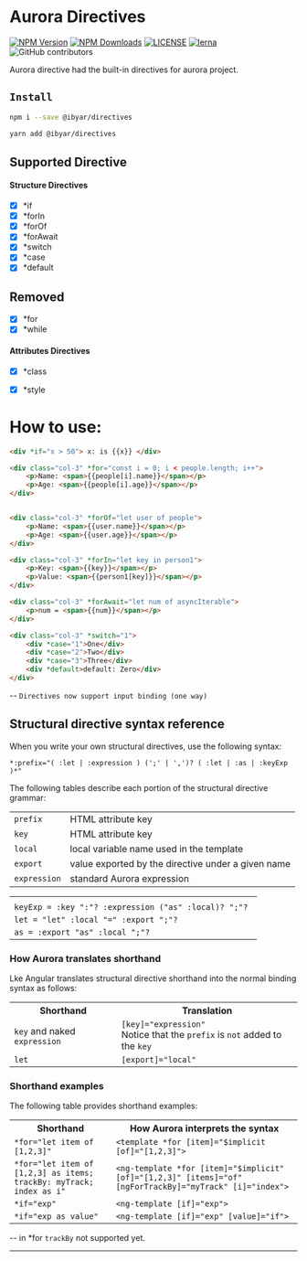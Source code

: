 # Aurora Directives

[![NPM Version][npm-image]][npm-url]
[![NPM Downloads][downloads-image]][downloads-url]
[![LICENSE][license-img]][license-url]
[![lerna][lerna-img]][lerna-url]
![GitHub contributors][contributors]

[npm-image]: https://img.shields.io/npm/v/@ibyar/directives.svg?logo=npm&logoColor=fff&label=NPM+package&color=limegreen
[npm-url]: https://npmjs.org/package/@ibyar/directives
[downloads-image]: https://img.shields.io/npm/dt/@ibyar/directives
[downloads-url]: https://npmjs.org/package/@ibyar/directives
[license-img]: https://img.shields.io/github/license/ibyar/aurora
[license-url]: https://github.com/ibyar/aurora/blob/master/LICENSE
[lerna-img]: https://img.shields.io/badge/maintained%20with-lerna-cc00ff.svg
[lerna-url]: https://lerna.js.org/
[contributors]: https://img.shields.io/github/contributors/ibyar/aurora

Aurora directive had the built-in directives for aurora project.

## `Install`

``` bash
npm i --save @ibyar/directives
```

``` bash
yarn add @ibyar/directives
```


## Supported Directive

#### Structure Directives
- [x] *if
- [x] *forIn
- [x] *forOf
- [x] *forAwait		
- [x] *switch
- [x] *case
- [x] *default

## Removed
- [x] *for
- [x] *while

#### Attributes Directives
- [x] *class
- [x] *style


# How to use:

```html
<div *if="x > 50"> x: is {{x}} </div>

<div class="col-3" *for="const i = 0; i < people.length; i++">
	<p>Name: <span>{{people[i].name}}</span></p>
	<p>Age: <span>{{people[i].age}}</span></p>
</div>


<div class="col-3" *forOf="let user of people">
	<p>Name: <span>{{user.name}}</span></p>
	<p>Age: <span>{{user.age}}</span></p>
</div>

<div class="col-3" *forIn="let key in person1">
	<p>Key: <span>{{key}}</span></p>
	<p>Value: <span>{{person1[key]}}</span></p>
</div>

<div class="col-3" *forAwait="let num of asyncIterable">
	<p>num = <span>{{num}}</span></p>
</div>

<div class="col-3" *switch="1">
	<div *case="1">One</div>
	<div *case="2">Two</div>
	<div *case="3">Three</div>
	<div *default>default: Zero</div>
</div>

```
 -- `Directives now support input binding (one way)`


## Structural directive syntax reference

When you write your own structural directives, use the following syntax:

```
*:prefix="( :let | :expression ) (';' | ',')? ( :let | :as | :keyExp )*"
```

The following tables describe each portion of the structural directive grammar:

<table>

  <tr>
    <td><code>prefix</code></td>
    <td>HTML attribute key</td>
  </tr>
  <tr>
    <td><code>key</code></td>
    <td>HTML attribute key</td>
  </tr>
  <tr>
    <td><code>local</code></td>
    <td>local variable name used in the template</td>
  </tr>
  <tr>
    <td><code>export</code></td>
    <td>value exported by the directive under a given name</td>
  </tr>
  <tr>
    <td><code>expression</code></td>
    <td>standard Aurora expression</td>
  </tr>
</table>

<table>
  <tr>
    <th></th>
  </tr>
  <tr>
    <td colspan="3"><code>keyExp = :key ":"? :expression ("as" :local)? ";"? </code></td>
  </tr>
  <tr>
    <td colspan="3"><code>let = "let" :local "=" :export ";"?</code></td>
  </tr>
  <tr>
    <td colspan="3"><code>as = :export "as" :local ";"?</code></td>
  </tr>
</table>

### How Aurora translates shorthand

Lke Angular translates structural directive shorthand into the normal binding syntax as follows:

<table>
  <tr>
    <th>Shorthand</th>
    <th>Translation</th>
  </tr>
  <tr>
    <td><code>key</code> and naked <code>expression</code></td>
    <td><code>[key]="expression"</code>
    <br />
    Notice that the <code>prefix</code>
    is <code>not</code> added to the <code>key</code>
    </td>
  </tr>
  <tr>
    <td><code>let</code></td>
    <td><code>[export]="local"</code></td>
  </tr>
</table>

### Shorthand examples

The following table provides shorthand examples:

<table>
  <tr>
    <th>Shorthand</th>
    <th>How Aurora interprets the syntax</th>
  </tr>
  <tr>
    <td><code>*for="let item of [1,2,3]"</code></td>
    <td><code>&lt;template *for [item]="$implicit [of]="[1,2,3]"&gt;</code></td>
  </tr>
  <tr>
    <td><code>*for="let item of [1,2,3] as items; trackBy: myTrack; index as i"</code></td>
    <td><code>&lt;ng-template *for [item]="$implicit" [of]="[1,2,3]" [items]="of" [ngForTrackBy]="myTrack" [i]="index"&gt;</code>
    </td>
  </tr>
  <tr>
    <td><code>*if="exp"</code></td>
    <td><code>&lt;ng-template [if]="exp"&gt;</code></td>
  </tr>
  <tr>
    <td><code>*if="exp as value"</code></td>
    <td><code>&lt;ng-template [if]="exp" [value]="if"&gt;</code></td>
  </tr>
</table>

-- in *for `trackBy` not supported yet.


<hr>
